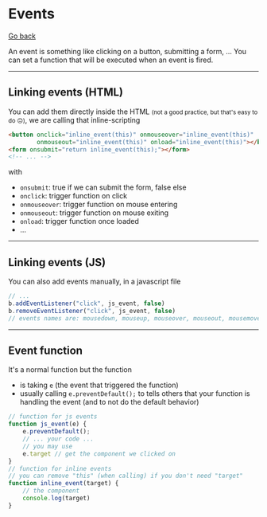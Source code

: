 # Events

[Go back](..#js-for-websites)

An event is something like clicking on a button, submitting
a form, ... You can set a function that will be executed
when an event is fired.

<hr class="sl">

## Linking events (HTML)

You can add them directly inside the HTML <small>(not a good practice, but that's easy to do 😐)</small>, we are calling that inline-scripting

```html
<button onclick="inline_event(this)" onmouseover="inline_event(this)" 
        onmouseout="inline_event(this)" onload="inline_event(this)"></button>
<form onsubmit="return inline_event(this);"></form>
<!-- ... -->
``` 

with 

* ``onsubmit``: true if we can submit the form, false else
* ``onclick``: trigger function on click
* ``onmouseover``: trigger function on mouse entering
* ``onmouseout``: trigger function on mouse exiting
* ``onload``: trigger function once loaded
* ...

<hr class="sr">

## Linking events (JS)

You can also add events manually, in a javascript file

```js
// ...
b.addEventListener("click", js_event, false)
b.removeEventListener("click", js_event, false)
// events names are: mousedown, mouseup, mouseover, mouseout, mousemove, keydown, change
```

<hr class="sl">

## Event function

It's a normal function but the function

* is taking `e` (the event that triggered the function)
* usually calling `e.preventDefault();` to tells others that your function is handling the event (and to not do the default behavior)

```js
// function for js events
function js_event(e) {
    e.preventDefault();
    // ... your code ...
    // you may use
    e.target // get the component we clicked on
}
// function for inline events
// you can remove "this" (when calling) if you don't need "target"
function inline_event(target) {
    // the component
    console.log(target)
}
```
